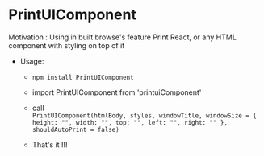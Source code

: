 # PrintUIComponent
Motivation : Using in built browse's feature Print React, or any HTML component with styling on top of it

- Usage:
  - `npm install PrintUIComponent`
  - import PrintUIComponent from 'printuiComponent'
  - call <br/>
      `PrintUIComponent(htmlBody, styles, windowTitle, windowSize = {
                              height: "",
                              width: "",
                              top: "",
                              left: "",
                              right: ""
                          }, shouldAutoPrint = false)`
                          
   - That's it !!!


